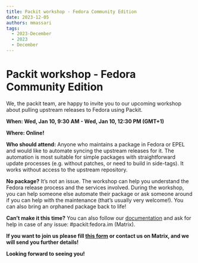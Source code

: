 ```yaml
---
title: Packit workshop - Fedora Community Edition
date: 2023-12-05
authors: mmassari
tags:
  - 2023-December
  - 2023
  - December
---
```


# Packit workshop - Fedora Community Edition

We, the packit team, are happy to invite you to our upcoming workshop about pulling upstream releases to Fedora using Packit.

**When: Wed, Jan 10, 9:30 AM - Wed, Jan 10, 12:30 PM (GMT+1)**

**Where: Online!**

**Who should attend:** Anyone who maintains a package in Fedora or EPEL and would like to automate syncing the upstream releases for it. The automation is most suitable for simple packages with straightforward update processes (e.g. without patches, or need to build in side-tags). It works without access to the upstream repository.

**No package?** It’s not an issue. The workshop can help you understand the Fedora release process and the services involved. During the workshop, you can help someone else automate their package or ask someone around if you can help with the maintenance (that’s usually very welcome!). You can also bring an orphaned package back to life!

**Can’t make it this time?** You can also follow our [documentation](https://packit.dev/docs/fedora-releases-guide) and ask for help in case of any issue: #packit:fedora.im (Matrix).

**If you want to join us please fill [this form](https://forms.gle/WnEN3KXnhRS2cf1E7) or contact us on Matrix, and we will send you further details!**

**Looking forward to seeing you!**
